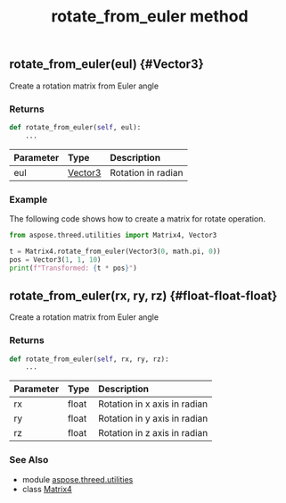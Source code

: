 ﻿---
title: rotate_from_euler method
second_title: Aspose.3D for Python via .NET API References
description: 
type: docs
weight: 70
url: /python-net/aspose.threed.utilities/matrix4/rotate_from_euler/
is_root: false
---

## rotate_from_euler(eul) {#Vector3}

Create a rotation matrix from Euler angle


### Returns 





```python
def rotate_from_euler(self, eul):
    ...
```


| Parameter | Type | Description |
| :- | :- | :- |
| eul | [Vector3](/3d/python-net/aspose.threed.utilities/vector3) | Rotation in radian |

### Example 


The following code shows how to create a matrix for rotate operation.

```python
from aspose.threed.utilities import Matrix4, Vector3

t = Matrix4.rotate_from_euler(Vector3(0, math.pi, 0))
pos = Vector3(1, 1, 10)
print(f"Transformed: {t * pos}")

```


## rotate_from_euler(rx, ry, rz) {#float-float-float}

Create a rotation matrix from Euler angle


### Returns 





```python
def rotate_from_euler(self, rx, ry, rz):
    ...
```


| Parameter | Type | Description |
| :- | :- | :- |
| rx | float | Rotation in x axis in radian |
| ry | float | Rotation in y axis in radian |
| rz | float | Rotation in z axis in radian |



### See Also
* module [aspose.threed.utilities](../../)
* class [Matrix4](/3d/python-net/aspose.threed.utilities/matrix4)
